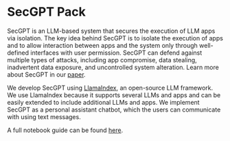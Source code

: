 # SecGPT Pack

SecGPT is an LLM-based system that secures the execution of LLM apps via isolation. The key idea behind SecGPT is to isolate the execution of apps and to allow interaction between apps and the system only through well-defined interfaces with user permission. SecGPT can defend against multiple types of attacks, including app compromise, data stealing, inadvertent data exposure, and uncontrolled system alteration. Learn more about SecGPT in our [paper](https://arxiv.org/abs/2403.04960).

We develop SecGPT using [LlamaIndex](https://www.llamaindex.ai/), an open-source LLM framework. We use LlamaIndex because it supports several LLMs and apps and can be easily extended to include additional LLMs and apps. We implement SecGPT as a personal assistant chatbot, which the users can communicate with using text messages.

A full notebook guide can be found [here](./examples/SecGPT.ipynb).
